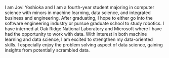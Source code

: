 I am Jovi Yoshioka and I am a fourth-year student majoring in computer science with minors in machine learning, data science, and integrated business and engineering. After graduating, I hope to either go into the software engineering industry or pursue graduate school to study robotics. I have interned at Oak Ridge National Laboratory and Microsoft where I have had the opportunity to work with data. With interest in both machine learning and data science, I am excited to strengthen my data-oriented skills. I especially enjoy the problem solving aspect of data science, gaining insights from potentially scrambled data.
